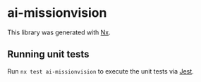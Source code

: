 # ai-missionvision

This library was generated with [Nx](https://nx.dev).

## Running unit tests

Run `nx test ai-missionvision` to execute the unit tests via [Jest](https://jestjs.io).
